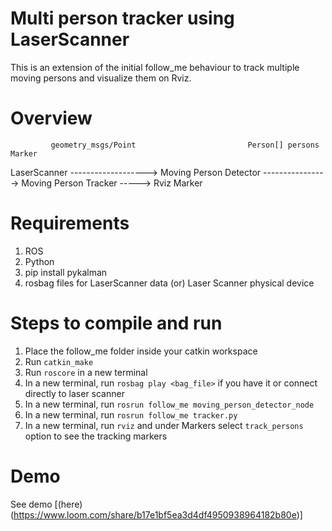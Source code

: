 Multi person tracker using LaserScanner
=======================================

This is an extension of the initial follow_me behaviour to track multiple moving persons and visualize them on Rviz.


Overview
========


             geometry_msgs/Point                         Person[] persons                        Marker
LaserScanner -------------------> Moving Person Detector ----------------> Moving Person Tracker -----> Rviz
                                                            Marker


Requirements
============
1. ROS
2. Python
3. pip install pykalman
4. rosbag files for LaserScanner data (or) Laser Scanner physical device


Steps to compile and run
========================
1. Place the follow_me folder inside your catkin workspace
2. Run `catkin_make`
3. Run `roscore` in a new terminal
4. In a new terminal, run `rosbag play <bag_file>` if you have it or connect directly to laser scanner
5. In a new terminal, run `rosrun follow_me moving_person_detector_node`
6. In a new terminal, run `rosrun follow_me tracker.py`
7. In a new terminal, run `rviz` and under Markers select `track_persons` option to see the tracking markers

Demo
====
See demo [(here)(https://www.loom.com/share/b17e1bf5ea3d4df4950938964182b80e)]
